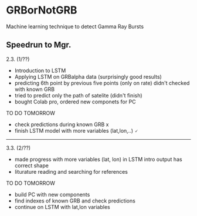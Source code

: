 # GRBorNotGRB

Machine learning technique to detect Gamma Ray Bursts


Speedrun to Mgr.
-----------------------------------------------
2.3. (1/??)
- Introduction to LSTM
- Applying LSTM on GRBalpha data (surprisingly good results)
- predicting 6th point by previous five points (only on rate)
  didn't checked with known GRB
- tried to predict only the path of satelite (didn't finish)
- bought Colab pro, ordered new componets for PC

TO DO TOMORROW
- check predictions during known GRB x
- finish LSTM model with more variables (lat,lon,..) 🗸

-----------------------------------------------
3.3. (2/??)
- made progress with more variables (lat, lon) in LSTM intro
  output has correct shape
- liturature reading and searching for references

TO DO TOMORROW
- build PC with new components
- find indexes of known GRB and check predictions
- continue on LSTM with lat,lon variables

